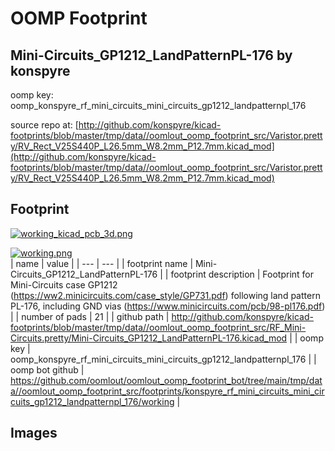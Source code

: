 # OOMP Footprint  
## Mini-Circuits_GP1212_LandPatternPL-176  by konspyre  
  
oomp key: oomp_konspyre_rf_mini_circuits_mini_circuits_gp1212_landpatternpl_176  
  
source repo at: [http://github.com/konspyre/kicad-footprints/blob/master/tmp/data//oomlout_oomp_footprint_src/Varistor.pretty/RV_Rect_V25S440P_L26.5mm_W8.2mm_P12.7mm.kicad_mod](http://github.com/konspyre/kicad-footprints/blob/master/tmp/data//oomlout_oomp_footprint_src/Varistor.pretty/RV_Rect_V25S440P_L26.5mm_W8.2mm_P12.7mm.kicad_mod)  
## Footprint  
  
[![working_kicad_pcb_3d.png](working_kicad_pcb_3d_600.png)](working_kicad_pcb_3d.png)  
  
[![working.png](working_600.png)](working.png)  
| name | value | 
| --- | --- | 
| footprint name | Mini-Circuits_GP1212_LandPatternPL-176 | 
| footprint description | Footprint for Mini-Circuits case GP1212 (https://ww2.minicircuits.com/case_style/GP731.pdf) following land pattern PL-176, including GND vias (https://www.minicircuits.com/pcb/98-pl176.pdf) | 
| number of pads | 21 | 
| github path | http://github.com/konspyre/kicad-footprints/blob/master/tmp/data//oomlout_oomp_footprint_src/RF_Mini-Circuits.pretty/Mini-Circuits_GP1212_LandPatternPL-176.kicad_mod | 
| oomp key | oomp_konspyre_rf_mini_circuits_mini_circuits_gp1212_landpatternpl_176 | 
| oomp bot github | https://github.com/oomlout/oomlout_oomp_footprint_bot/tree/main/tmp/data//oomlout_oomp_footprint_src/footprints/konspyre_rf_mini_circuits_mini_circuits_gp1212_landpatternpl_176/working | 
## Images  
